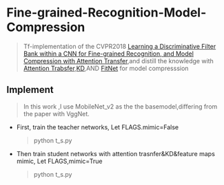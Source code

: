 # Fine-grained-Recognition-Model-Compression


> Tf-implementation of the CVPR2018 [Learning a Discriminative Filter Bank within a CNN for Fine-grained Recognition, and Model Compression with Attention Transfer](https://arxiv.org/abs/1611.09932),and distill the knowledge with [Attention Trabsfer]( https://arxiv.org/abs/1612.03928),[KD](https://arxiv.org/pdf/1503.02531.pdf),AND [FitNet](https://arxiv.org/pdf/1412.6550.pdf) for model compresssion

## Implement

> In this work ,I use MobileNet_v2 as the the basemodel,differing from the paper with VggNet.

* First, train the teacher networks, Let FLAGS.mimic=False
  >python t_s.py
  
* Then train student networks with attention trasnfer&KD&feature maps mimic, Let FLAGS,mimic=True
  >python t_s.py

